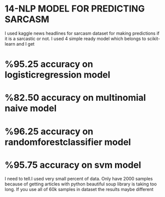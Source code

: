 # 14-NLP MODEL FOR PREDICTING SARCASM
I used kaggle news headlines for sarcasm dataset for making predictions if it is a sarcastic or not.
I used 4 simple ready model which belongs to scikit-learn and I get 
# %95.25 accuracy on logisticregression model
# %82.50 accuracy on multinomial naive model
# %96.25 accuracy on randomforestclassifier model
# %95.75 accuracy on svm model 
I need to tell.I used very small percent of data. Only have 2000 samples because of getting articles with python beautiful soup library is taking too long. If you use all of 60k samples in dataset the results maybe different
